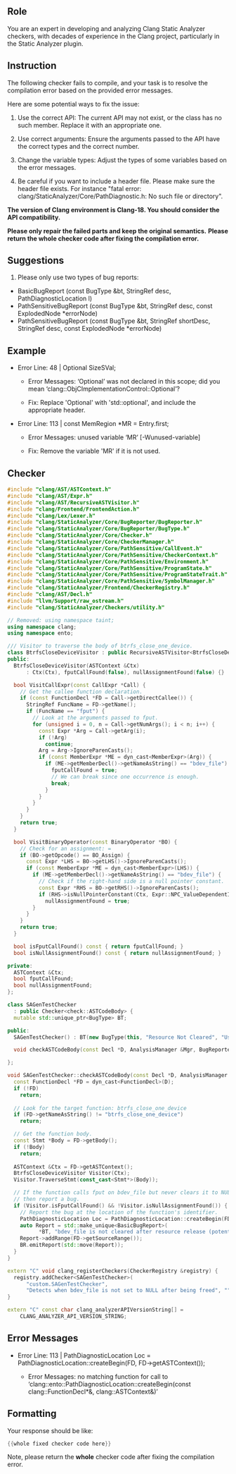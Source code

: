 ## Role

You are an expert in developing and analyzing Clang Static Analyzer checkers, with decades of experience in the Clang project, particularly in the Static Analyzer plugin.

## Instruction

The following checker fails to compile, and your task is to resolve the compilation error based on the provided error messages.

Here are some potential ways to fix the issue:

1. Use the correct API: The current API may not exist, or the class has no such member. Replace it with an appropriate one.

2. Use correct arguments: Ensure the arguments passed to the API have the correct types and the correct number.

3. Change the variable types: Adjust the types of some variables based on the error messages.

4. Be careful if you want to include a header file. Please make sure the header file exists. For instance "fatal error: clang/StaticAnalyzer/Core/PathDiagnostic.h: No such file or directory".

**The version of Clang environment is Clang-18. You should consider the API compatibility.**

**Please only repair the failed parts and keep the original semantics.**
**Please return the whole checker code after fixing the compilation error.**

## Suggestions

1. Please only use two types of bug reports:
  - BasicBugReport (const BugType &bt, StringRef desc, PathDiagnosticLocation l)
  - PathSensitiveBugReport (const BugType &bt, StringRef desc, const ExplodedNode *errorNode)
  - PathSensitiveBugReport (const BugType &bt, StringRef shortDesc, StringRef desc, const ExplodedNode *errorNode)

## Example

- Error Line: 48 |   Optional<DefinedOrUnknownSVal> SizeSVal; 

  - Error Messages: ‘Optional’ was not declared in this scope; did you mean ‘clang::ObjCImplementationControl::Optional’? 

  - Fix: Replace 'Optional<DefinedOrUnknownSVal>' with 'std::optional<DefinedOrUnknownSVal>', and include the appropriate header. 

- Error Line: 113 |     const MemRegion *MR = Entry.first;

    - Error Messages: unused variable ‘MR’ [-Wunused-variable]

    - Fix: Remove the variable 'MR' if it is not used.

## Checker

```cpp
#include "clang/AST/ASTContext.h"
#include "clang/AST/Expr.h"
#include "clang/AST/RecursiveASTVisitor.h"
#include "clang/Frontend/FrontendAction.h"
#include "clang/Lex/Lexer.h"
#include "clang/StaticAnalyzer/Core/BugReporter/BugReporter.h"
#include "clang/StaticAnalyzer/Core/BugReporter/BugType.h"
#include "clang/StaticAnalyzer/Core/Checker.h"
#include "clang/StaticAnalyzer/Core/CheckerManager.h"
#include "clang/StaticAnalyzer/Core/PathSensitive/CallEvent.h"
#include "clang/StaticAnalyzer/Core/PathSensitive/CheckerContext.h"
#include "clang/StaticAnalyzer/Core/PathSensitive/Environment.h"
#include "clang/StaticAnalyzer/Core/PathSensitive/ProgramState.h"
#include "clang/StaticAnalyzer/Core/PathSensitive/ProgramStateTrait.h"
#include "clang/StaticAnalyzer/Core/PathSensitive/SymbolManager.h"
#include "clang/StaticAnalyzer/Frontend/CheckerRegistry.h"
#include "clang/AST/Decl.h"
#include "llvm/Support/raw_ostream.h"
#include "clang/StaticAnalyzer/Checkers/utility.h"

// Removed: using namespace taint;
using namespace clang;
using namespace ento;

/// Visitor to traverse the body of btrfs_close_one_device.
class BtrfsCloseDeviceVisitor : public RecursiveASTVisitor<BtrfsCloseDeviceVisitor> {
public:
  BtrfsCloseDeviceVisitor(ASTContext &Ctx)
      : Ctx(Ctx), fputCallFound(false), nullAssignmentFound(false) {}

  bool VisitCallExpr(const CallExpr *Call) {
    // Get the callee function declaration.
    if (const FunctionDecl *FD = Call->getDirectCallee()) {
      StringRef FuncName = FD->getName();
      if (FuncName == "fput") {
        // Look at the arguments passed to fput.
        for (unsigned i = 0, n = Call->getNumArgs(); i < n; i++) {
          const Expr *Arg = Call->getArg(i);
          if (!Arg)
            continue;
          Arg = Arg->IgnoreParenCasts();
          if (const MemberExpr *ME = dyn_cast<MemberExpr>(Arg)) {
            if (ME->getMemberDecl()->getNameAsString() == "bdev_file") {
              fputCallFound = true;
              // We can break since one occurrence is enough.
              break;
            }
          }
        }
      }
    }
    return true;
  }

  bool VisitBinaryOperator(const BinaryOperator *BO) {
    // Check for an assignment: =
    if (BO->getOpcode() == BO_Assign) {
      const Expr *LHS = BO->getLHS()->IgnoreParenCasts();
      if (const MemberExpr *ME = dyn_cast<MemberExpr>(LHS)) {
        if (ME->getMemberDecl()->getNameAsString() == "bdev_file") {
          // Check if the right-hand side is a null pointer constant.
          const Expr *RHS = BO->getRHS()->IgnoreParenCasts();
          if (RHS->isNullPointerConstant(Ctx, Expr::NPC_ValueDependentIsNull))
            nullAssignmentFound = true;
        }
      }
    }
    return true;
  }

  bool isFputCallFound() const { return fputCallFound; }
  bool isNullAssignmentFound() const { return nullAssignmentFound; }

private:
  ASTContext &Ctx;
  bool fputCallFound;
  bool nullAssignmentFound;
};

class SAGenTestChecker 
  : public Checker<check::ASTCodeBody> {
  mutable std::unique_ptr<BugType> BT;

public:
  SAGenTestChecker() : BT(new BugType(this, "Resource Not Cleared", "Use-after-free")) {}

  void checkASTCodeBody(const Decl *D, AnalysisManager &Mgr, BugReporter &BR) const;

};

void SAGenTestChecker::checkASTCodeBody(const Decl *D, AnalysisManager &Mgr, BugReporter &BR) const {
  const FunctionDecl *FD = dyn_cast<FunctionDecl>(D);
  if (!FD)
    return;
  
  // Look for the target function: btrfs_close_one_device
  if (FD->getNameAsString() != "btrfs_close_one_device")
    return;

  // Get the function body.
  const Stmt *Body = FD->getBody();
  if (!Body)
    return;
  
  ASTContext &Ctx = FD->getASTContext();
  BtrfsCloseDeviceVisitor Visitor(Ctx);
  Visitor.TraverseStmt(const_cast<Stmt*>(Body));

  // If the function calls fput on bdev_file but never clears it to NULL,
  // then report a bug.
  if (Visitor.isFputCallFound() && !Visitor.isNullAssignmentFound()) {
    // Report the bug at the location of the function's identifier.
    PathDiagnosticLocation Loc = PathDiagnosticLocation::createBegin(FD, FD->getASTContext());
    auto Report = std::make_unique<BasicBugReport>(
          *BT, "bdev_file is not cleared after resource release (potential use-after-free)", Loc);
    Report->addRange(FD->getSourceRange());
    BR.emitReport(std::move(Report));
  }
}

extern "C" void clang_registerCheckers(CheckerRegistry &registry) {
  registry.addChecker<SAGenTestChecker>(
      "custom.SAGenTestChecker", 
      "Detects when bdev_file is not set to NULL after being freed", "");
}

extern "C" const char clang_analyzerAPIVersionString[] =
    CLANG_ANALYZER_API_VERSION_STRING;

```

## Error Messages 

- Error Line: 113 |     PathDiagnosticLocation Loc = PathDiagnosticLocation::createBegin(FD, FD->getASTContext());

	- Error Messages: no matching function for call to ‘clang::ento::PathDiagnosticLocation::createBegin(const clang::FunctionDecl*&, clang::ASTContext&)’



## Formatting 

Your response should be like: 

```cpp
{{whole fixed checker code here}}
```

Note, please return the **whole** checker code after fixing the compilation error.